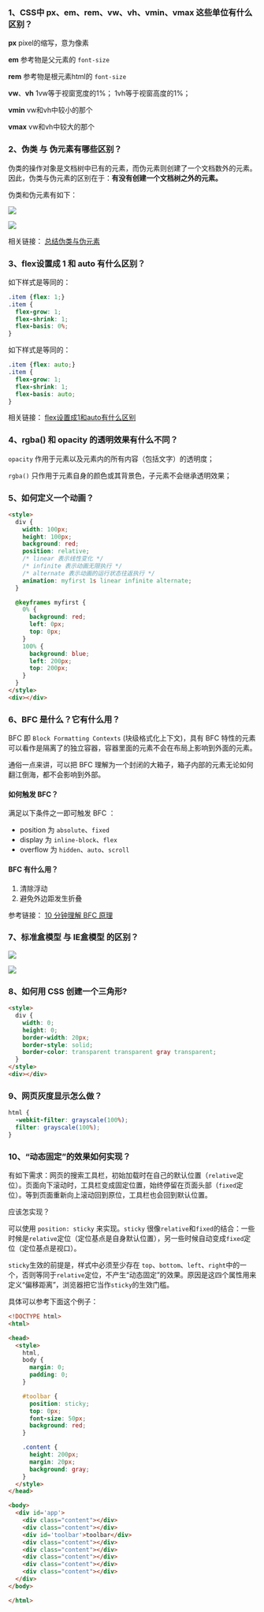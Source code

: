 ### 1、CSS中 px、em、rem、vw、vh、vmin、vmax 这些单位有什么区别？

**px**
pixel的缩写，意为像素

**em**
参考物是父元素的 `font-size`

**rem**
参考物是根元素html的 `font-size`

**vw**、**vh**
1vw等于视窗宽度的1%；
1vh等于视窗高度的1%；

**vmin**
vw和vh中较小的那个

**vmax**
vw和vh中较大的那个

### 2、伪类 与 伪元素有哪些区别？

伪类的操作对象是文档树中已有的元素，而伪元素则创建了一个文档数外的元素。因此，伪类与伪元素的区别在于：**有没有创建一个文档树之外的元素。**

伪类和伪元素有如下：

![](./images/01.png)

![](./images/02.png)

相关链接：
[总结伪类与伪元素](http://www.alloyteam.com/2016/05/summary-of-pseudo-classes-and-pseudo-elements/)

### 3、flex设置成 1 和 auto 有什么区别？

如下样式是等同的：

```css
.item {flex: 1;}
.item {
  flex-grow: 1;
  flex-shrink: 1;
  flex-basis: 0%;
}
```

如下样式是等同的：

```css
.item {flex: auto;}
.item {
  flex-grow: 1;
  flex-shrink: 1;
  flex-basis: auto;
}
```

相关链接：
[flex设置成1和auto有什么区别](https://segmentfault.com/q/1010000004080910)

### 4、rgba() 和 opacity 的透明效果有什么不同？

`opacity` 作用于元素以及元素内的所有内容（包括文字）的透明度；

`rgba()` 只作用于元素自身的颜色或其背景色，子元素不会继承透明效果；

### 5、如何定义一个动画？

```html
<style>
  div {
    width: 100px;
    height: 100px;
    background: red;
    position: relative;
    /* linear 表示线性变化 */
    /* infinite 表示动画无限执行 */
    /* alternate 表示动画的运行状态往返执行 */
    animation: myfirst 1s linear infinite alternate;
  }

  @keyframes myfirst {
    0% {
      background: red;
      left: 0px;
      top: 0px;
    }
    100% {
      background: blue;
      left: 200px;
      top: 200px;
    }
  }
</style>
<div></div>
```

### 6、BFC 是什么？它有什么用？

BFC 即 `Block Formatting Contexts` (块级格式化上下文)，具有 BFC 特性的元素可以看作是隔离了的独立容器，容器里面的元素不会在布局上影响到外面的元素。

通俗一点来讲，可以把 BFC 理解为一个封闭的大箱子，箱子内部的元素无论如何翻江倒海，都不会影响到外部。

#### 如何触发 BFC？

满足以下条件之一即可触发 BFC ：

- position 为 `absolute`、`fixed`
- display 为 `inline-block`、`flex`
- overflow 为 `hidden`、`auto`、`scroll`

#### BFC 有什么用？

1. 清除浮动
1. 避免外边距发生折叠

参考链接：
[10 分钟理解 BFC 原理](https://zhuanlan.zhihu.com/p/25321647)

### 7、标准盒模型 与 IE盒模型 的区别？

![](images/03.png)

![](images/04.png)

### 8、如何用 CSS 创建一个三角形?

```html
<style>
  div {
    width: 0;
    height: 0;
    border-width: 20px;
    border-style: solid;
    border-color: transparent transparent gray transparent;
  }
</style>
<div></div>
```

### 9、网页灰度显示怎么做？

```css
html {
  -webkit-filter: grayscale(100%);
  filter: grayscale(100%);
}
```

### 10、“动态固定”的效果如何实现？

有如下需求：网页的搜索工具栏，初始加载时在自己的默认位置（`relative`定位）。页面向下滚动时，工具栏变成固定位置，始终停留在页面头部（`fixed`定位）。等到页面重新向上滚动回到原位，工具栏也会回到默认位置。

应该怎实现？

可以使用 `position: sticky` 来实现。`sticky` 很像`relative`和`fixed`的结合：一些时候是`relative`定位（定位基点是自身默认位置），另一些时候自动变成`fixed`定位（定位基点是视口）。

`sticky`生效的前提是，样式中必须至少存在 `top`、`bottom`、`left`、`right`中的一个，否则等同于`relative`定位，不产生“动态固定”的效果。原因是这四个属性用来定义“偏移距离”，浏览器把它当作`sticky`的生效门槛。

具体可以参考下面这个例子：

```html
<!DOCTYPE html>
<html>

<head>
  <style>
    html,
    body {
      margin: 0;
      padding: 0;
    }

    #toolbar {
      position: sticky;
      top: 0px;
      font-size: 50px;
      background: red;
    }

    .content {
      height: 200px;
      margin: 20px;
      background: gray;
    }
  </style>
</head>

<body>
  <div id='app'>
    <div class="content"></div>
    <div class="content"></div>
    <div id='toolbar'>toolbar</div>
    <div class="content"></div>
    <div class="content"></div>
    <div class="content"></div>
    <div class="content"></div>
    <div class="content"></div>
  </div>
</body>

</html>
```
